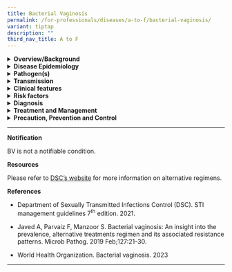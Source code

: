 ```yaml
---
title: Bacterial Vaginosis
permalink: /for-professionals/diseases/a-to-f/bacterial-vaginosis/
variant: tiptap
description: ""
third_nav_title: A to F
---
```

<div data-type="detailGroup" class="isomer-accordion isomer-accordion-white">
<details class="isomer-details">
<summary><strong>Overview/Background</strong>
</summary>
<div data-type="detailsContent" class="isomer-details-content">
<p>Bacterial vaginosis (BV) is a common condition in women characterized
by an imbalance of microorganisms in the vagina. In cases of BV, there
is a decrease in the number of normal hydrogen peroxide-producing <em>Lactobacillus </em>species
and an excessive growth of anaerobic bacteria, such as <em>Gardnerella spp.</em>,&nbsp;<em>Prevotella spp., Mobilincus spp., Ureaplasma urealyticum and Mycoplasma hominis, leading to an increase in pH from less than 4.5 to as high as 7.0.</em>
</p>
<p></p>
<p><em>BV is not considered a sexually transmitted infection, but it does occur more commonly in sexually active women. </em>The
exact role of sexual transmission in the pathogenesis of BV vaginal dysbiosis
is unclear.</p>
<p></p>
</div>
</details>
<details class="isomer-details">
<summary><strong>Disease Epidemiology</strong>
</summary>
<div data-type="detailsContent" class="isomer-details-content">
<p>BV is the most common vaginal infection found in women of reproductive
age and is estimated to occur in anywhere from 5 to 70% of women. Globally,
it is more commonly reported in low-resource settings and areas with limited
access to healthcare.</p>
</div>
</details>
<details class="isomer-details">
<summary><strong>Pathogen(s)</strong>
</summary>
<div data-type="detailsContent" class="isomer-details-content">
<p>The organisms most commonly associated with BV are&nbsp;<em>G. vaginalis, Bacteroides spp, Prevotella</em> spp.,&nbsp;<em>Mobiluncus</em>&nbsp;spp<em>.,</em>  <em>Ureaplasma </em>urealyticum<em> </em>and&nbsp;<em>Mycoplasma hominis.</em>
</p>
</div>
</details>
<details class="isomer-details">
<summary><strong>Transmission</strong>
</summary>
<div data-type="detailsContent" class="isomer-details-content">
<p><em>BV is not considered a sexually transmitted infection, but it does occur more commonly in sexually active women. </em>The
exact role of sexual transmission in the pathogenesis of BV vaginal dysbiosis
is unclear.</p>
<p><strong>Incubation period</strong>: 4 days</p>
<p><strong>Infectious period: </strong>NA</p>
</div>
</details>
<details class="isomer-details">
<summary><strong>Clinical features</strong>
</summary>
<div data-type="detailsContent" class="isomer-details-content">
<p>BV may be asymptomatic. Common symptoms include:</p>
<ul data-tight="true" class="tight">
<li>
<p>unusual vaginal discharge that is thin and grayish-white</p>
</li>
<li>
<p>a fishy odour from the vagina, especially after sex</p>
</li>
<li>
<p>itching or irritation around the vagina</p>
</li>
<li>
<p>burning during urination</p>
</li>
</ul>
<p>&nbsp;</p>
<p>At times, BV will go away without treatment. However, if untreated it
can lead to:</p>
<ul data-tight="true" class="tight">
<li>
<p>problems in pregnancy (for example, spontaneous abortion and preterm delivery
for pregnant women with BV)</p>
</li>
<li>
<p>higher risk of STIs and HIV</p>
</li>
<li>
<p>pelvic inflammatory disease</p>
</li>
</ul>
</div>
</details>
<details class="isomer-details">
<summary><strong>Risk factors</strong>
</summary>
<div data-type="detailsContent" class="isomer-details-content">
<p>Risk factors include:</p>
<ul data-tight="true" class="tight">
<li>
<p>vaginal douching</p>
</li>
<li>
<p>receptive cunnilingus</p>
</li>
<li>
<p>recent change of sex partner</p>
</li>
<li>
<p>smoking</p>
</li>
<li>
<p>presence of an STI</p>
</li>
</ul>
</div>
</details>
<details class="isomer-details">
<summary><strong>Diagnosis</strong>
</summary>
<div data-type="detailsContent" class="isomer-details-content">
<p>BV is often diagnosed by the Amsel criteria, with at least three of the
four criteria should be present:</p>
<ul data-tight="true" class="tight">
<li>
<p>Thin homogenous vaginal discharge that coats the vaginal wall and vestibule</p>
</li>
<li>
<p>pH of vaginal fluid &gt; 4.5</p>
</li>
<li>
<p>Positive amine (fish-like) odour test (“whiff test”) before or after addition
of 10% KOH</p>
</li>
<li>
<p>Presence of clue cells on microscopy of vaginal discharge.</p>
</li>
</ul>
</div>
</details>
<details class="isomer-details">
<summary><strong>Treatment and Management</strong>
</summary>
<div data-type="detailsContent" class="isomer-details-content">
<p>Patients should be asked to avoid vaginal douching, use of shower gels,
antiseptic agents or shampoos in the bath.</p>
<p></p>
<p>Recommended regimens for BV:</p>
<ul data-tight="true" class="tight">
<li>
<p><strong>Metronidazole&nbsp;400-</strong>500 mg orally 2 times/day for
5 to 7 days or</p>
</li>
<li>
<p><strong>Metronidazole 2g orally single dose or</strong>
</p>
</li>
<li>
<p><strong>Metronidazole gel 0.75%</strong>&nbsp;one full applicator (5 g)
intravaginally daily for 5 days or</p>
</li>
<li>
<p><strong>Clindamycin cream 2%</strong>&nbsp;one full applicator (5 g) intravaginally
at bedtime for 7 days</p>
</li>
</ul>
<p></p>
<p>Recommended regimens for BV in pregnancy:</p>
<ul data-tight="true" class="tight">
<li>
<p><strong>Metronidazole&nbsp;400-</strong>500 mg orally 2 times/day for
7 days or</p>
</li>
<li>
<p><strong>Metronidazole 200mg orally 3 times/day for 7 days or</strong>
</p>
</li>
<li>
<p><strong>Clindamycin 300mg orally 2 times/day for 7 days</strong>
</p>
</li>
</ul>
<p></p>
<p>Follow-up is not necessary if symptoms resolve. For high-risk pregnant
women, a one-month follow-up visit is recommended to evaluate if treatment
is successful. Long-term maintenance regimens are not recommended.</p>
<p>Alternative regimen can be given for recurrent disease. Please refer to
<a href="https://www.nsc.com.sg/dsc/healthcare-professionals/publications/Pages/STI-Management-Guidelines.aspx" rel="noopener noreferrer nofollow" target="_blank">DSC’s website</a>for more information on alternative regimens.</p>
</div>
</details>
<details class="isomer-details">
<summary><strong>Precaution, Prevention and Control</strong>
</summary>
<div data-type="detailsContent" class="isomer-details-content">
<p>The cause of BV is not yet understood. The following basic preventive
measures may help lower the risk of getting BV:</p>
<ul data-tight="true" class="tight">
<li>
<p>Avoid douching and feminine sprays</p>
</li>
<li>
<p>Not having sex</p>
</li>
<li>
<p>Limit the number of sex partners</p>
</li>
<li>
<p>Use condoms consistently</p>
</li>
</ul>
</div>
</details>
</div>
<p></p>
<p></p>
<hr>
<p><strong>Notification</strong>
</p>
<p>BV is not a notifiable condition.</p>
<p><strong>Resources</strong>
</p>
<p>Please refer to <a href="https://www.nsc.com.sg/dsc/healthcare-professionals/publications/Pages/STI-Management-Guidelines.aspx" rel="noopener noreferrer nofollow" target="_blank">DSC’s website</a> for
more information on alternative regimens.</p>
<p><strong>References</strong>
</p>
<ul data-tight="true" class="tight">
<li>
<p>Department of Sexually Transmitted Infections Control (DSC). STI management
guidelines 7<sup>th</sup> edition. 2021.</p>
</li>
<li>
<p>Javed A, Parvaiz F, Manzoor S.&nbsp;Bacterial&nbsp;vaginosis: An insight
into the prevalence, alternative treatments regimen and its associated
resistance patterns.&nbsp;Microb Pathog.&nbsp;2019 Feb;127:21-30.</p>
</li>
<li>
<p>World Health Organization. Bacterial vaginosis. 2023</p>
</li>
</ul>
<hr>
<p></p>
<p></p>